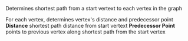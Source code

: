 Determines shortest path from a start vertext to each vertex in the graph 

For each vertex, determines vertex's distance and predecessor point 
**Distance**
	shortest path distance from start vertext
**Predecessor Point**
	points to previous vertex along shortest path from the start vertex 
